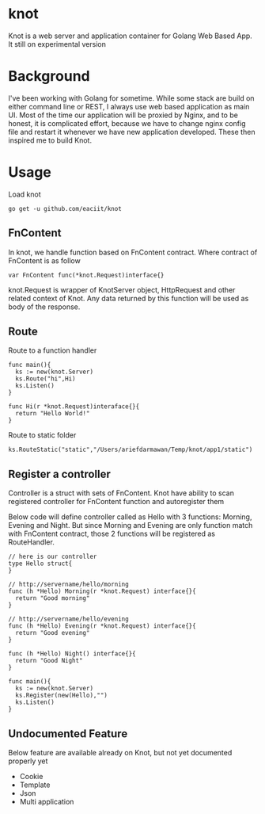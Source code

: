 # knot
Knot is a web server and application container for Golang Web Based App. It still on experimental version

# Background
I've been working with Golang for sometime. While some stack are build on either command line or REST, I always use web based application as main UI. 
Most of the time our application will be proxied by Nginx, and to be honest, it is complicated effort, because we have to change nginx config file and restart it whenever we have new application developed. These then inspired me to build Knot.

# Usage
Load knot
```
go get -u github.com/eaciit/knot
```
## FnContent
In knot, we handle function based on FnContent contract. Where contract of FnContent is as follow
```
var FnContent func(*knot.Request)interface{}
```
knot.Request is wrapper of KnotServer object, HttpRequest and other related context of Knot. Any data returned by this function will be used as body of the response.

## Route 
Route to a function handler
```
func main(){
  ks := new(knot.Server)
  ks.Route("hi",Hi)
  ks.Listen()
}

func Hi(r *knot.Request)interaface{}{
  return "Hello World!"
}
```

Route to static folder
```
ks.RouteStatic("static","/Users/ariefdarmawan/Temp/knot/app1/static")
```

## Register a controller
Controller is a struct with sets of FnContent. Knot have ability to scan registered controller for FnContent function and autoregister them

Below code will define controller called as Hello with 3 functions: Morning, Evening and Night. But since Morning and Evening are only function match with FnContent contract, those 2 functions will be registered as RouteHandler.
```
// here is our controller
type Hello struct{
}

// http://servername/hello/morning
func (h *Hello) Morning(r *knot.Request) interface{}{
  return "Good morning"
}

// http://servername/hello/evening
func (h *Hello) Evening(r *knot.Request) interface{}{
  return "Good evening"
}

func (h *Hello) Night() interface{}{
  return "Good Night"
}

func main(){
  ks := new(knot.Server)
  ks.Register(new(Hello),"")
  ks.Listen()
}
```

## Undocumented Feature
Below feature are available already on Knot, but not yet documented properly yet

- Cookie
- Template
- Json 
- Multi application

